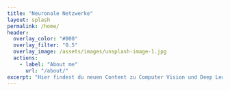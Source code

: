 ```yaml
---
title: "Neuronale Netzwerke"
layout: splash
permalink: /home/
header:
  overlay_color: "#000"
  overlay_filter: "0.5"
  overlay_image: /assets/images/unsplash-image-1.jpg
  actions:
    - label: "About me"
      url: "/about/"
excerpt: "Hier findest du neuen Content zu Computer Vision und Deep Learning. Schau dich gerne um und melde dich bei Fragen. Automatisierung, Cloud & Big Data sind meine Steckenpferde"
---
```


